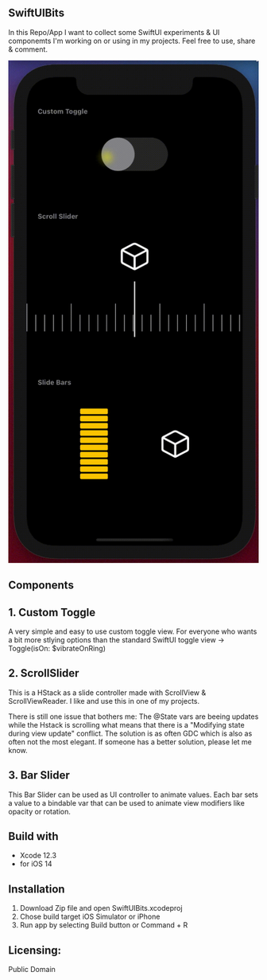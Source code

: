 ## SwiftUIBits
In this Repo/App I want to collect some SwiftUI experiments & UI componemts I'm working on or using in my projects.
Feel free to use, share & comment.

![Screencast](screencast.gif)

## Components

## 1. Custom Toggle
A very simple and easy to use custom toggle view.
For everyone  who wants a bit more stlying options than the standard SwiftUI toggle view -> Toggle(isOn: $vibrateOnRing)

## 2. ScrollSlider
This is a HStack as a slide controller made with ScrollView & ScrollViewReader.
I like and use this in one of my projects.  

There is still one issue that bothers me:
The @State vars are beeing updates while the Hstack is scrolling what means that 
there is a "Modifying state during view update" conflict. The solution is as often
GDC which is also as often not the most elegant. If someone has a better solution, please let me know.

## 3. Bar Slider
This Bar Slider can be used as UI controller to animate values.
Each bar sets a value to a bindable var that can be used to animate view modifiers like opacity or rotation.

## Build with
* Xcode 12.3
* for iOS 14

## Installation
1. Download Zip file and open SwiftUIBits.xcodeproj
2. Chose build target iOS Simulator or iPhone
3. Run app by selecting Build button or Command + R

## Licensing:
Public Domain

